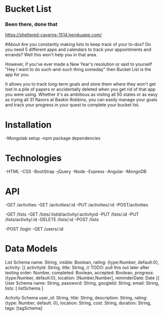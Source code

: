 # Bucket List
### Been there, done that
https://sheltered-caverns-1514.herokuapp.com/

#About
Are you constantly making lists to keep track of your to-dos?  Do you need
5 different apps and calendars to track your appointments and errands?  Well this
won't help you in that area.

However, if you've ever made a New Year's resolution or said to yourself "Hey I
want to do such-and-such thing someday" then Bucket List is the app for you.

It allows you to track long-term goals and store them where they won't get lost
in a pile of papers or accidentally deleted when you get rid of that app you
were using.  Whether it's as ambitious as visitng all 50 states or as easy as 
trying all 31 flavors at Baskin Robbins, you can easily manage your goals and
track your progress in your quest to complete your bucket list.

# Installation
-Mongolab setup
-npm package dependencies

# Technologies
-HTML
-CSS
-BootStrap
-jQuery
-Node
-Express
-Angular
-MongoDB

# API

-GET /activities
-GET /activities/:id
-PUT /activities/:id
-POST/activities

-GET /lists
-GET /lists/:listid/activity/:activityid
-PUT /lists/:id
-PUT /lists/activity/:id
-DELETE /lists/:id
-POST /lists

-POST /login
-GET /users/:id


# Data Models
List Schema
  name: String,
  visible: Boolean,
  rating: {type:Number, default:0},
  activity: [{
    activityId: String,
    title: String,      // TODO: pull this out later after testing
    order: Number,
    completed: Boolean,
    accepted: Boolean,
    progress: {type:Number, default:0},
    location: [Number,Number],
    reminderDate: Date
  }]
User Schema
  name: String,
  password: String,
  googleId: String,
  email: String,
  lists: [
    listSchema
  ]

Activity Schema
  user_id: String,
  title: String,
  description: String,
  rating: {type: Number, default: 0},
  location: String,
  cost: String,
  duration: String,
  tags: [tagSchema]
